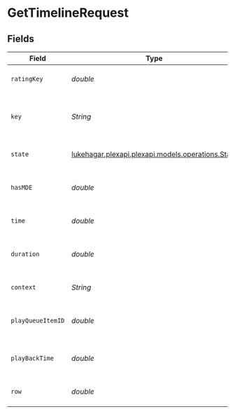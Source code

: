 # GetTimelineRequest


## Fields

| Field                                                                                 | Type                                                                                  | Required                                                                              | Description                                                                           | Example                                                                               |
| ------------------------------------------------------------------------------------- | ------------------------------------------------------------------------------------- | ------------------------------------------------------------------------------------- | ------------------------------------------------------------------------------------- | ------------------------------------------------------------------------------------- |
| `ratingKey`                                                                           | *double*                                                                              | :heavy_check_mark:                                                                    | The rating key of the media item                                                      | 23409                                                                                 |
| `key`                                                                                 | *String*                                                                              | :heavy_check_mark:                                                                    | The key of the media item to get the timeline for                                     | /library/metadata/23409                                                               |
| `state`                                                                               | [lukehagar.plexapi.plexapi.models.operations.State](../../models/operations/State.md) | :heavy_check_mark:                                                                    | The state of the media item                                                           | playing                                                                               |
| `hasMDE`                                                                              | *double*                                                                              | :heavy_check_mark:                                                                    | Whether the media item has MDE                                                        | 1                                                                                     |
| `time`                                                                                | *double*                                                                              | :heavy_check_mark:                                                                    | The time of the media item                                                            | 2000                                                                                  |
| `duration`                                                                            | *double*                                                                              | :heavy_check_mark:                                                                    | The duration of the media item                                                        | 10000                                                                                 |
| `context`                                                                             | *String*                                                                              | :heavy_check_mark:                                                                    | The context of the media item                                                         | home:hub.continueWatching                                                             |
| `playQueueItemID`                                                                     | *double*                                                                              | :heavy_check_mark:                                                                    | The play queue item ID of the media item                                              | 1                                                                                     |
| `playBackTime`                                                                        | *double*                                                                              | :heavy_check_mark:                                                                    | The playback time of the media item                                                   | 2000                                                                                  |
| `row`                                                                                 | *double*                                                                              | :heavy_check_mark:                                                                    | The row of the media item                                                             | 1                                                                                     |
